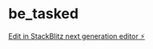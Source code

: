 # be_tasked

[Edit in StackBlitz next generation editor ⚡️](https://stackblitz.com/~/github.com/yukiNukii/be_tasked)